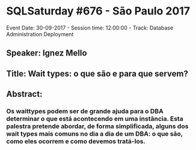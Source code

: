 # SQLSaturday #676 - São Paulo 2017
Event Date: 30-09-2017 - Session time: 12:00:00 - Track: Database Administration  Deployment
## Speaker: Ignez Mello
## Title: Wait types: o que são e para que servem?
## Abstract:
### Os waittypes podem ser de grande ajuda para o DBA determinar o que está acontecendo em uma instância. Esta palestra pretende abordar, de forma simplificada, alguns dos wait types mais comuns no dia a dia de um DBA: o que são, como eles ocorrem e como devemos tratá-los.
